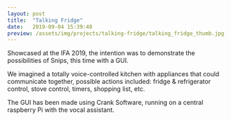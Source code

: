 ```yaml
---
layout: post
title:  "Talking Fridge"
date:   2019-09-04 15:39:40
preview: /assets/img/projects/talking-fridge/talking_fridge_thumb.jpg
---
```


Showcased at the IFA 2019, the intention was to demonstrate the possibilities of Snips, this time with a GUI. 

We imagined a totally voice-controlled kitchen with appliances that could communicate together, possible actions included: fridge &
refrigerator control, stove control, timers, shopping list, etc. 

The GUI has been made using Crank Software, running on a central raspberry Pi with the vocal assistant.
